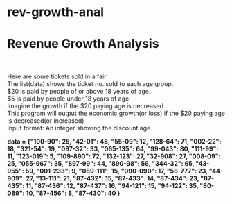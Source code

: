 # rev-growth-anal
<h1> Revenue Growth Analysis </h1>

<br>

<p> 

Here are some tickets sold in a fair
<br>
The list(data) shows the ticket no. sold to each age group.
<br>
$20 is paid by people of or above 18 years of age.
<br>
$5 is paid by people under 18 years of age.
<br>
Imagine the growth if the $20 paying age is decreased
<br>
This program will output the economic growth(or loss) if the $20 paying age is decreased(or increased)
<br>
Input format: An integer showing the discount age.

</p>

<p>
<strong> data = {"100-90": 25, "42-01": 48, "55-09": 12, "128-64": 71, "002-22": 18, "321-54": 19, "097-32": 33, "065-135": 64, "99-043": 80, "111-99": 11, "123-019": 5, "109-890": 72, "132-123": 27, "32-908": 27, "008-09": 25, "055-967": 35, "897-99": 44, "890-98": 56, "344-32": 65, "43-955": 59, "001-233": 9, "089-111": 15, "090-090": 17, "56-777": 23, "44-909": 27, "13-111": 21, "87-432": 15, "87-433": 14, "87-434": 23, "87-435": 11, "87-436": 12, "87-437": 16, "94-121": 15, "94-122": 35, "80-089": 10, "87-456": 8, "87-430": 40 }</strong>
</p>
